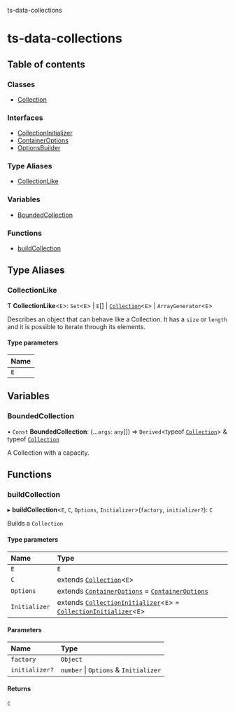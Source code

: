 ts-data-collections

# ts-data-collections

## Table of contents

### Classes

- [Collection](classes/Collection.md)

### Interfaces

- [CollectionInitializer](interfaces/CollectionInitializer.md)
- [ContainerOptions](interfaces/ContainerOptions.md)
- [OptionsBuilder](interfaces/OptionsBuilder.md)

### Type Aliases

- [CollectionLike](README.md#collectionlike)

### Variables

- [BoundedCollection](README.md#boundedcollection)

### Functions

- [buildCollection](README.md#buildcollection)

## Type Aliases

### CollectionLike

Ƭ **CollectionLike**\<`E`\>: `Set`\<`E`\> \| `E`[] \| [`Collection`](classes/Collection.md)\<`E`\> \| `ArrayGenerator`\<`E`\>

Describes an object that can behave like a Collection.  It has a
`size` or `length` and it is possible to iterate through its
elements.

#### Type parameters

| Name |
| :------ |
| `E` |

## Variables

### BoundedCollection

• `Const` **BoundedCollection**: (...`args`: `any`[]) => `Derived`\<typeof [`Collection`](classes/Collection.md)\> & typeof [`Collection`](classes/Collection.md)

A Collection with a capacity.

## Functions

### buildCollection

▸ **buildCollection**\<`E`, `C`, `Options`, `Initializer`\>(`factory`, `initializer?`): `C`

Builds a `Collection`

#### Type parameters

| Name | Type |
| :------ | :------ |
| `E` | `E` |
| `C` | extends [`Collection`](classes/Collection.md)\<`E`\> |
| `Options` | extends [`ContainerOptions`](interfaces/ContainerOptions.md) = [`ContainerOptions`](interfaces/ContainerOptions.md) |
| `Initializer` | extends [`CollectionInitializer`](interfaces/CollectionInitializer.md)\<`E`\> = [`CollectionInitializer`](interfaces/CollectionInitializer.md)\<`E`\> |

#### Parameters

| Name | Type |
| :------ | :------ |
| `factory` | `Object` |
| `initializer?` | `number` \| `Options` & `Initializer` |

#### Returns

`C`

